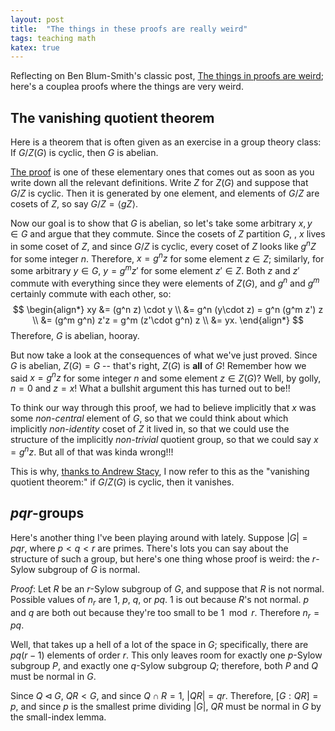 ```yaml
---
layout: post
title:  "The things in these proofs are really weird"
tags: teaching math
katex: true
---
```


Reflecting on Ben Blum-Smith's classic post, [The things in proofs are weird](https://blogs.ams.org/matheducation/2020/05/20/the-things-in-proofs-are-weird-a-thought-on-student-difficulties/); here's a couplea proofs where the things are very weird.

## The vanishing quotient theorem

Here is a theorem that is often given as an exercise in a group theory class: If $G/Z(G)$ is cyclic, then $G$ is abelian.

[The proof](https://bsky.app/profile/sbagley.bsky.social/post/3ljnzmjnvgk27) is one of these elementary ones that comes out as soon as you write down all the relevant definitions. Write $Z$ for $Z(G)$ and suppose that $G/Z$ is cyclic. Then it is generated by one element, and elements of $G/Z$ are cosets of $Z$, so say $G/Z = \langle gZ \rangle$.

Now our goal is to show that $G$ is abelian, so let's take some arbitrary $x, y\in G$ and argue that they commute. Since the cosets of $Z$ partition $G$, , $x$ lives in some coset of $Z$, and since $G/Z$ is cyclic, every coset of $Z$ looks like $g^n Z$ for some integer $n$. Therefore, $x=g^n z$ for some element $z\in Z$; similarly, for some arbitrary $y\in G$, $y = g^m z'$ for some element $z' \in Z$. Both $z$ and $z'$ commute with everything since they were elements of $Z(G)$, and $g^n$ and $g^m$ certainly commute with each other, so:
$$
\begin{align*}
    xy &= (g^n z) \cdot y \\
       &= g^n (y\cdot z) = g^n (g^m z') z \\
       &= (g^m g^n) z'z = g^m (z'\cdot g^n) z \\
       &= yx. 
\end{align*}
$$
Therefore, $G$ is abelian, hooray.

But now take a look at the consequences of what we've just proved. Since $G$ is abelian, $Z(G) = G$ -- that's right, $Z(G)$ is **all** of $G$! Remember how we said $x = g^n z$ for some integer $n$ and some element $z\in Z(G)$? Well, by golly, $n = 0$ and $z=x$! What a bullshit argument this has turned out to be!!

To think our way through this proof, we had to believe implicitly that $x$ was some *non-central* element of $G$, so that we could think about which implicitly *non-identity* coset of $Z$ it lived in, so that we could use the structure of the implicitly *non-trivial* quotient group, so that we could say $x = g^n z$. But all of that was kinda wrong!!!

This is why, [thanks to Andrew Stacy](https://bsky.app/profile/mathforge.org/post/3lorf74l6qk2u), I now refer to this as the "vanishing quotient theorem:" if $G/Z(G)$ is cyclic, then it vanishes.

## $pqr$-groups

Here's another thing I've been playing around with lately. Suppose $|G| = pqr$, where $p<q<r$ are primes. There's lots you can say about the structure of such a group, but here's one thing whose proof is weird: the $r$-Sylow subgroup of $G$ is normal.

*Proof*: Let $R$ be an $r$-Sylow subgroup of $G$, and suppose that $R$ is not normal. Possible values of $n_r$ are $1$, $p$, $q$, or $pq$. $1$ is out because $R$'s not normal. $p$ and $q$ are both out because they're too small to be $1 \mod r$. Therefore $n_r = pq$.

Well, that takes up a hell of a lot of the space in $G$; specifically, there are $pq(r-1)$ elements of order $r$. This only leaves room for exactly one $p$-Sylow subgroup $P$, and exactly one $q$-Sylow subgroup $Q$; therefore, both $P$ and $Q$ must be normal in $G$. 

Since $Q\triangleleft G$, $QR \lt G$, and since $Q\cap R = 1$, $|QR| = qr$. Therefore, $[G:QR] = p$, and since $p$ is the smallest prime dividing $|G|$, $QR$ must be normal in $G$ by the small-index lemma.